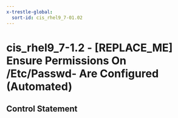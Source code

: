 ```yaml
---
x-trestle-global:
  sort-id: cis_rhel9_7-01.02
---
```


# cis_rhel9_7-1.2 - \[REPLACE_ME\] Ensure Permissions On /Etc/Passwd- Are Configured (Automated)

## Control Statement
